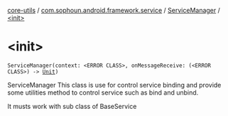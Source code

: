 [core-utils](../../index.md) / [com.sophoun.android.framework.service](../index.md) / [ServiceManager](index.md) / [&lt;init&gt;](./-init-.md)

# &lt;init&gt;

`ServiceManager(context: <ERROR CLASS>, onMessageReceive: (<ERROR CLASS>) -> `[`Unit`](https://kotlinlang.org/api/latest/jvm/stdlib/kotlin/-unit/index.html)`)`

ServiceManager
This class is use for control service binding
and provide some utilities method to control
service such as bind and unbind.

It musts work with sub class of BaseService


